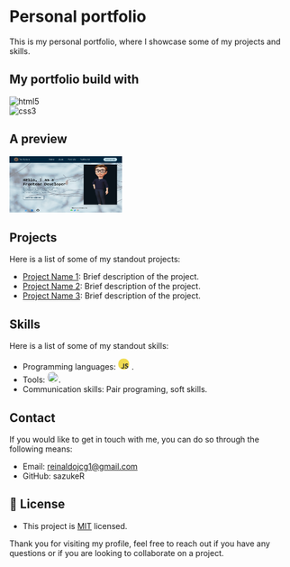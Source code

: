 # Personal portfolio
This is my personal portfolio, where I showcase some of my projects and skills.

## My portfolio build with
<img src="https://github.com/sazukeR/devicon/blob/master/icons/html5/html5-original-wordmark.svg" width="50px" height="50px" alt="html5"> <br/> <img src="https://github.com/sazukeR/devicon/blob/master/icons/css3/css3-original-wordmark.svg" width="50px" height="50px" alt="css3">


## A preview
<img src="assets\preview-portfolio.png" width="200px" height="100px">

## Projects
Here is a list of some of my standout projects:
- [Project Name 1](URL): Brief description of the project.
- [Project Name 2](URL): Brief description of the project.
- [Project Name 3](URL): Brief description of the project.

## Skills
Here is a list of some of my standout skills:
- Programming languages: <img src="https://raw.githubusercontent.com/devicons/devicon/1119b9f84c0290e0f0b38982099a2bd027a48bf1/icons/javascript/javascript-original.svg" width="20" height="20" style="border-radius: 50%; display: inlinek;"> .
- Tools: <img src="https://upload.wikimedia.org/wikipedia/commons/3/33/Figma-logo.svg" width="20" height="20" style="border-radius: 50%; display: inlinek;">.
- Communication skills: Pair programing, soft skills.


## Contact
If you would like to get in touch with me, you can do so through the following means:
- Email: reinaldojcg1@gmail.com
- GitHub: sazukeR

## 📝 License
- This project is [MIT](./MIT.md) licensed.

Thank you for visiting my profile, feel free to reach out if you have any questions or if you are looking to collaborate on a project.
